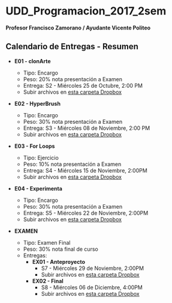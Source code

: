 # UDD_Programacion_2017_2sem
**Profesor Francisco Zamorano / Ayudante Vicente Politeo**

## Calendario de Entregas - Resumen
* **E01 - clonArte**
  * Tipo: Encargo
  * Peso: 20% nota presentación a Examen
  * Entrega: S2 - Miércoles 25 de Octubre, 2:00 PM
  * Subir archivos en [esta carpeta Dropbox](https://www.dropbox.com/request/CL4dZLEXiOL2k60VdsMC)


* **E02 - HyperBrush**
  * Tipo: Encargo
  * Peso: 30% nota presentación a Examen
  * Entrega: S3 - Miércoles 08 de Noviembre, 2:00 PM
  * Subir archivos en [esta carpeta Dropbox](https://www.dropbox.com/request/33OfZK3xQVq3Ik40UBRq)


* **E03 - For Loops**
  * Tipo: Ejercicio
  * Peso: 10% nota presentación a Examen
  * Entrega: S4 - Miércoles 15 de Noviembre, 2:00PM
  * Subir archivos en [esta carpeta Dropbox](https://www.dropbox.com/request/TJ6KhNTsNkMCNPPRcTFC)


* **E04 - Experimenta**
  * Tipo: Encargo
  * Peso: 30% nota presentación a Examen
  * Entrega: S5 - Miércoles 22 de Noviembre, 2:00PM
  * Subir archivos en [esta carpeta Dropbox](https://www.dropbox.com/request/bNG8s1kUNmuha5GU8pZx)


* **EXAMEN**
  * Tipo: Examen Final
  * Peso: 30% nota final de curso
  * Entregas:
    * **EX01 - Anteproyecto**
      * S7 - Miércoles 29 de Noviembre, 2:00PM
      * Subir archivos en [esta carpeta Dropbox](https://www.dropbox.com/request/tSYkKijiBQlj2q0hHHK3)
    * **EX02 - Final**
      * S8 - Miércoles 06 de Diciembre, 4:00PM
      * Subir archivos en [esta carpeta Dropbox](https://www.dropbox.com/request/baex2vwiVaO7QVa0aZzP)
